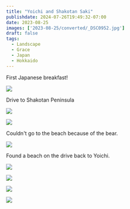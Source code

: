 ```yaml
---
title: "Yoichi and Shakotan Saki"
publishdate: 2024-07-26T19:49:32-07:00
date: 2023-08-25
images: ['2023-08-25/converted/_DSC0952.jpg']
draft: false
tags:
  - Landscape
  - Grace
  - Japan
  - Hokkaido
---
```


First Japanese breakfast!

![](2023-08-25/converted/_DSC0946.jpg)

Drive to Shakotan Peninsula

![](2023-08-25/converted/_DSC0951.jpg)

![](2023-08-25/converted/_DSC0952.jpg)

Couldn't go to the beach because of the bear.

![](2023-08-25/converted/_DSC0954.jpg)

Found a beach on the drive back to Yoichi.

![](2023-08-25/converted/_DSC0969.jpg)

![](2023-08-25/converted/_DSC0976.jpg)

![](2023-08-25/converted/_DSC0983.jpg)

![](2023-08-25/converted/_DSC0994.jpg)

